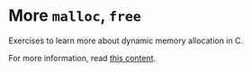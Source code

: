 # More `malloc`, `free`

Exercises to learn more about dynamic memory allocation in C.

For more information, read [this content](0x0B-malloc_free/README.md).
